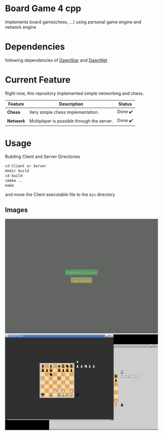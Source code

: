 # Board Game 4 cpp
Implements board game(chess, ...) using personal game engine and network engine


# Dependencies

following dependencies of [DawnStar](https://github.com/Ladun/DawnStar) and [DawnNet](https://github.com/Ladun/DawnNet)

# Current Feature


Right now, this repository implemented simple networking and chess.

| Feature               | Description                                               | Status   |
| -------               | -----------                                               | ------   |
| **Chess**             | Very simple chess implementation.                         | Done ✔️ |
| **Network**           | Multiplayer is possible through the server.               | Done ✔️ |

# Usage
Building Client and Server Directories

```
cd Client or Server
mkdir build
cd build
cmake ..
make
```
and move the Client executable file to the `bin` directory

## Images
![](https://github.com/Ladun/BoardGame4Cpp/blob/master/imgs/game0.png)
![](https://github.com/Ladun/BoardGame4Cpp/blob/master/imgs/game1.png)